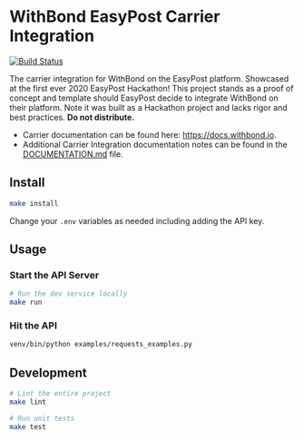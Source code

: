 # WithBond EasyPost Carrier Integration

[![Build Status](https://github.com/Justintime50/withbond-easpost/workflows/build/badge.svg)](https://github.com/Justintime50/withbond-easpost/actions)

The carrier integration for WithBond on the EasyPost platform. Showcased at the first ever 2020 EasyPost Hackathon! This project stands as a proof of concept and template should EasyPost decide to integrate WithBond on their platform. Note it was built as a Hackathon project and lacks rigor and best practices. **Do not distribute.**

* Carrier documentation can be found here: https://docs.withbond.io.
* Additional Carrier Integration documentation notes can be found in the [DOCUMENTATION.md](DOCUMENTATION.md) file.

## Install

```bash
make install
```

Change your `.env` variables as needed including adding the API key.

## Usage

### Start the API Server

```bash
# Run the dev service locally
make run
```

### Hit the API

```bash
venv/bin/python examples/requests_examples.py
```

## Development

```bash
# Lint the entire project
make lint

# Run unit tests
make test
```

